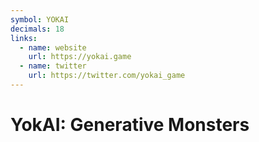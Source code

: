 ```yaml
---
symbol: YOKAI
decimals: 18
links:
  - name: website
    url: https://yokai.game
  - name: twitter
    url: https://twitter.com/yokai_game
---
```


# YokAI: Generative Monsters
